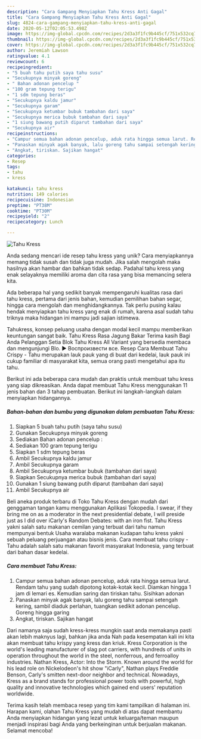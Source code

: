 ```yaml
---
description: "Cara Gampang Menyiapkan Tahu Kress Anti Gagal"
title: "Cara Gampang Menyiapkan Tahu Kress Anti Gagal"
slug: 4824-cara-gampang-menyiapkan-tahu-kress-anti-gagal
date: 2020-05-12T02:05:53.498Z
image: https://img-global.cpcdn.com/recipes/2d3a3f1fc9b445cf/751x532cq70/tahu-kress-foto-resep-utama.jpg
thumbnail: https://img-global.cpcdn.com/recipes/2d3a3f1fc9b445cf/751x532cq70/tahu-kress-foto-resep-utama.jpg
cover: https://img-global.cpcdn.com/recipes/2d3a3f1fc9b445cf/751x532cq70/tahu-kress-foto-resep-utama.jpg
author: Jeremiah Lawson
ratingvalue: 4.1
reviewcount: 6
recipeingredient:
- "5 buah tahu putih saya tahu susu"
- "Secukupnya minyak goreng"
- " Bahan adonan pencelup "
- "100 gram tepung terigu"
- "1 sdm tepung beras"
- "Secukupnya kaldu jamur"
- "Secukupnya garam"
- "Secukupnya ketumbar bubuk tambahan dari saya"
- "Secukupnya merica bubuk tambahan dari saya"
- "1 siung bawang putih diparut tambahan dari saya"
- "Secukupnya air"
recipeinstructions:
- "Campur semua bahan adonan pencelup, aduk rata hingga semua larut. Rendam tahu yang sudah dipotong kotak-kotak kecil. Diamkan hingga 1 jam di lemari es. Kemudian saring dan tiriskan tahu. Sisihkan adonan"
- "Panaskan minyak agak banyak, lalu goreng tahu sampai setengah kering, sambil diaduk perlahan, tuangkan sedikit adonan pencelup. Goreng hingga garing"
- "Angkat, tiriskan. Sajikan hangat"
categories:
- Resep
tags:
- tahu
- kress

katakunci: tahu kress 
nutrition: 149 calories
recipecuisine: Indonesian
preptime: "PT38M"
cooktime: "PT30M"
recipeyield: "2"
recipecategory: Lunch

---
```



![Tahu Kress](https://img-global.cpcdn.com/recipes/2d3a3f1fc9b445cf/751x532cq70/tahu-kress-foto-resep-utama.jpg)

Anda sedang mencari ide resep tahu kress yang unik? Cara menyiapkannya memang tidak susah dan tidak juga mudah. Jika salah mengolah maka hasilnya akan hambar dan bahkan tidak sedap. Padahal tahu kress yang enak selayaknya memiliki aroma dan cita rasa yang bisa memancing selera kita.

Ada beberapa hal yang sedikit banyak mempengaruhi kualitas rasa dari tahu kress, pertama dari jenis bahan, kemudian pemilihan bahan segar, hingga cara mengolah dan menghidangkannya. Tak perlu pusing kalau hendak menyiapkan tahu kress yang enak di rumah, karena asal sudah tahu triknya maka hidangan ini mampu jadi sajian istimewa.

Tahukress, konsep peluang usaha dengan modal kecil mampu memberikan keuntungan sangat baik. Tahu Kress Rasa Jagung Bakar Terima kasih Bagi Anda Pelanggan Setia Blok Tahu Kress All Variant yang bersedia membaca dan mengunjungi Blo. ► Воспроизвести все. Resep Cara Membuat Tahu Crispy - Tahu merupakan lauk pauk yang di buat dari kedelai, lauk pauk ini cukup familiar di masyarakat kita, semua orang pasti mengetahui apa itu tahu.


Berikut ini ada beberapa cara mudah dan praktis untuk membuat tahu kress yang siap dikreasikan. Anda dapat membuat Tahu Kress menggunakan 11 jenis bahan dan 3 tahap pembuatan. Berikut ini langkah-langkah dalam menyiapkan hidangannya.

<!--inarticleads1-->

##### Bahan-bahan dan bumbu yang digunakan dalam pembuatan Tahu Kress:

1. Siapkan 5 buah tahu putih (saya tahu susu)
1. Gunakan Secukupnya minyak goreng
1. Sediakan  Bahan adonan pencelup :
1. Sediakan 100 gram tepung terigu
1. Siapkan 1 sdm tepung beras
1. Ambil Secukupnya kaldu jamur
1. Ambil Secukupnya garam
1. Ambil Secukupnya ketumbar bubuk (tambahan dari saya)
1. Siapkan Secukupnya merica bubuk (tambahan dari saya)
1. Gunakan 1 siung bawang putih diparut (tambahan dari saya)
1. Ambil Secukupnya air


Beli aneka produk terbaru di Toko Tahu Kress dengan mudah dari genggaman tangan kamu menggunakan Aplikasi Tokopedia. I swear, if they bring me on as a moderator in the next presidential debate, I will preside just as I did over iCarly&#39;s Random Debates: with an iron fist. Tahu Kress yakni salah satu makanan cemilan yang terbuat dari tahu namun mempunyai bentuk Usaha waralaba makanan kudapan tahu kress yakni sebuah peluang perjuangan atau bisnis jenis. Cara membuat tahu crispy - Tahu adalah salah satu makanan favorit masyarakat Indonesia, yang terbuat dari bahan dasar kedelai. 

<!--inarticleads2-->

##### Cara membuat Tahu Kress:

1. Campur semua bahan adonan pencelup, aduk rata hingga semua larut. Rendam tahu yang sudah dipotong kotak-kotak kecil. Diamkan hingga 1 jam di lemari es. Kemudian saring dan tiriskan tahu. Sisihkan adonan
1. Panaskan minyak agak banyak, lalu goreng tahu sampai setengah kering, sambil diaduk perlahan, tuangkan sedikit adonan pencelup. Goreng hingga garing
1. Angkat, tiriskan. Sajikan hangat


Dari namanya saja sudah kress-kress mungkin saat anda memakanya pasti akan lebih maknyus lagi, bahkan jika anda Nah pada kesempatan kali ini kita akan membuat tahu krispy yang kress dan kriuk. Kress Corporation is the world&#39;s leading manufacturer of slag pot carriers, with hundreds of units in operation throughout the world in the steel, nonferrous, and ferroalloy industries. Nathan Kress, Actor: Into the Storm. Known around the world for his lead role on Nickelodeon&#39;s hit show &#34;iCarly&#34;, Nathan plays Freddie Benson, Carly&#39;s smitten next-door neighbor and technical. Nowadays, Kress as a brand stands for professional power tools with powerful, high quality and innovative technologies which gained end users&#39; reputation worldwide. 

Terima kasih telah membaca resep yang tim kami tampilkan di halaman ini. Harapan kami, olahan Tahu Kress yang mudah di atas dapat membantu Anda menyiapkan hidangan yang lezat untuk keluarga/teman maupun menjadi inspirasi bagi Anda yang berkeinginan untuk berjualan makanan. Selamat mencoba!
